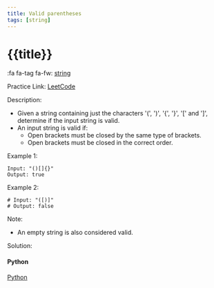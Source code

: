 ```yaml
---
title: Valid parentheses
tags: [string]
---
```


# {{title}}

:fa fa-tag fa-fw: [string]({{tagspath}}/string)

Practice Link: [LeetCode](https://leetcode.com/problems/valid-parentheses/)

Description:

- Given a string containing just the characters '(', ')', '{', '}', '[' and ']', determine if the input string is valid.
- An input string is valid if:
  - Open brackets must be closed by the same type of brackets.
  - Open brackets must be closed in the correct order.

Example 1:

```text
Input: "()[]{}"
Output: true
```

Example 2:

```text
# Input: "([)]"
# Output: false
```

Note:

- An empty string is also considered valid.

Solution:

<!-- tabs:start -->
#### **Python**

[Python](../../pycode/string/valid-anagram.py ':include :type=code')
<!-- tabs:end -->
